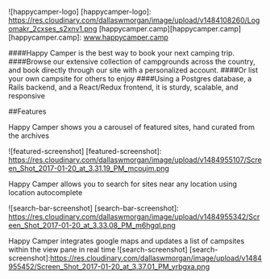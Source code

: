 ![happycamper-logo]
[happycamper-logo]: https://res.cloudinary.com/dallaswmorgan/image/upload/v1484108260/Logomakr_2cxses_s2xnv1.png
[happycamper.camp][happycamper.camp]
[happycamper.camp]: www.happycamper.camp

####Happy Camper is the best way to book your next camping trip.
####Browse our extensive collection of campgrounds across the country, and book directly through our site with a personalized account.
####Or list your own campsite for others to enjoy
####Using a Postgres database, a Rails backend, and a React/Redux frontend, it is sturdy, scalable, and responsive

##Features

Happy Camper shows you a carousel of featured sites, hand curated from the archives

![featured-screenshot]
[featured-screenshot]: https://res.cloudinary.com/dallaswmorgan/image/upload/v1484955107/Screen_Shot_2017-01-20_at_3.31.19_PM_mcoujm.png

Happy Camper allows you to search for sites near any location using location autocomplete

![search-bar-screenshot]
[search-bar-screenshot]: https://res.cloudinary.com/dallaswmorgan/image/upload/v1484955342/Screen_Shot_2017-01-20_at_3.33.08_PM_m6hgql.png

Happy Camper integrates google maps and updates a list of campsites within the view pane in real time
![search-screenshot]
[search-screenshot]:https://res.cloudinary.com/dallaswmorgan/image/upload/v1484955452/Screen_Shot_2017-01-20_at_3.37.01_PM_yrbgxa.png
